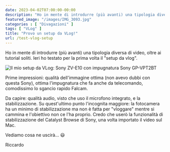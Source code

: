 ```yaml
---
date: 2023-04-02T07:00:00-00:00
description: "Ho in mente di introdurre (più avanti) una tipologia diversa di video, oltre ai soliti tutorial. Ieri ho testato per la prima volta il setup da vlog."
featured_image: "/images/IMG_3093.jpg"
categories : [ "Divagazioni" ]
tags: [ "VLog" ]
title: "Provo un setup da VLog!"
url: /test-vlog-setup
---
```

Ho in mente di introdurre (più avanti) una tipologia diversa di video, oltre ai tutorial soliti. Ieri ho testato per la prima volta il "setup da vlog".

![Il mio setup da VLog: Sony ZV-E10 con impugnatura Sony GP-VPT2BT](/images/IMG_3093.jpg)

Prime impressioni: qualità dell'immagine ottima (non avevo dubbi con questa Sony), ottima l'impugnatura che fa anche da telecomando, comodissimo lo sgancio rapido Falcam.

Da capire: qualità audio, visto che uso il microfono integrato, e la stabilizzazione.
Su quest'ultimo punto l'incognita maggiore: la fotocamera ha un minimo di stabilizzazione ma non è fatta per "vloggare" mentre si cammina e l'obiettivo non ce l'ha proprio.
Credo che userò la funzionalità di stabilizzazione del Catalyst Browse di Sony, una volta importato il video sul Mac.

Vediamo cosa ne uscirà... 😃

Riccardo